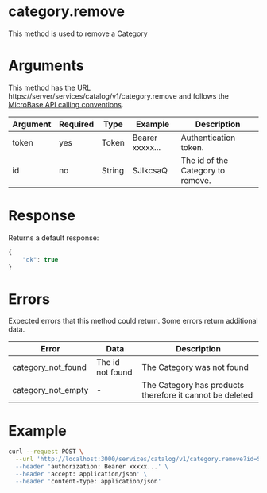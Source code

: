 # category.remove

This method is used to remove a Category

# Arguments

This method has the URL https://server/services/catalog/v1/category.remove and 
follows the [MicroBase API calling conventions](../calling-conventions.html).

Argument | Required | Type | Example | Description
---------|----------|------|---------|------------
token         | yes | Token  | Bearer xxxxx... | Authentication token.
id            | no  | String | SJlkcsaQ        | The id of the Category to remove.

# Response

Returns a default response:

```javascript
{
    "ok": true
}
```

# Errors

Expected errors that this method could return. Some errors return additional data.

Error | Data | Description
------|------|------------
category_not_found | The id not found | The Category was not found
category_not_empty | - | The Category has products therefore it cannot be deleted

# Example
```bash
curl --request POST \
  --url 'http://localhost:3000/services/catalog/v1/category.remove?id=SJlkcsaQ \
  --header 'authorization: Bearer xxxxx...' \
  --header 'accept: application/json' \
  --header 'content-type: application/json'
```

